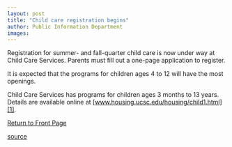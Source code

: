 ```yaml
---
layout: post
title: "Child care registration begins"
author: Public Information Department
images:
---
```


Registration for summer- and fall-quarter child care is now under way at Child Care Services. Parents must fill out a one-page application to register.

It is expected that the programs for children ages 4 to 12 will have the most openings.   
  
Child Care Services has programs for children ages 3 months to 13 years. Details are available online at [www.housing.ucsc.edu/housing/child1.html][1].   
  

  

[Return to Front Page][2]

[1]: http://www.housing.ucsc.edu/housing/child1.html
[2]: http://currents.ucsc.edu/

[source](http://www1.ucsc.edu/currents/04-05/01-17/brief-care.asp "Permalink to brief-care")
